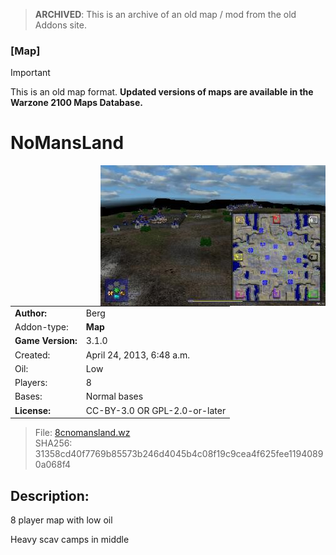> **ARCHIVED**: This is an archive of an old map / mod from the old Addons site.

### [Map]

> [!IMPORTANT]
> This is an old map format. **Updated versions of maps are available in the Warzone 2100 Maps Database.**

# NoMansLand

<img src="./preview.jpg" align="right" />

| | |
| - | - |
| __Author:__ | Berg |
| Addon-type: | __Map__ |
| __Game Version:__ | 3.1.0 |
| Created: | April 24, 2013, 6:48 a.m. |
| Oil: | Low |
| Players: | 8 |
| Bases: | Normal bases |
| __License:__ | CC-BY-3.0 OR GPL-2.0-or-later |

> File: [8cnomansland.wz](https://github.com/Warzone2100/old-addons-site/raw/main/assets/152/8cnomansland.wz)  
> SHA256: 31358cd40f7769b85573b246d4045b4c08f19c9cea4f625fee11940890a068f4

## Description:

8 player map with low oil

Heavy scav camps in middle

